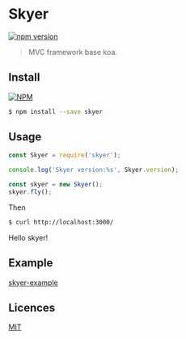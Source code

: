 # Skyer

[![npm version](https://badge.fury.io/js/skyer.svg)](https://badge.fury.io/js/skyer)

> MVC framework base koa.

## Install

[![NPM](https://nodei.co/npm/skyer.png?downloads=true&downloadRank=true&stars=true)](https://nodei.co/npm/skyer/)

```bash
$ npm install --save skyer
```

## Usage

```js
const Skyer = require('skyer');

console.log('Skyer version:%s', Skyer.version);

const skyer = new Skyer();
skyer.fly();
```
Then

```bash
$ curl http://localhost:3000/
```

Hello skyer!

## Example
[skyer-example](https://github.com/skyerjs/skyer-example)

## Licences

[MIT](LICENSE)
